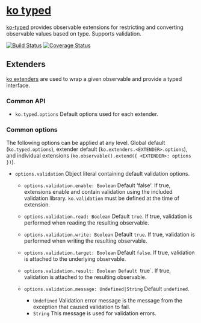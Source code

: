 # [ko typed](../README.md)

[ko-typed](../README.md) provides observable extensions for restricting and converting observable values based on type. Supports validation.

[![Build Status](https://travis-ci.org/WHenderson/ko-typed.svg?branch=master)](https://travis-ci.org/WHenderson/ko-typed)
[![Coverage Status](https://coveralls.io/repos/WHenderson/ko-typed/badge.svg?branch=master&service=github)](https://coveralls.io/github/WHenderson/ko-typed?branch=master)

## Extenders

[ko extenders](http://knockoutjs.com/documentation/extenders.html) are used to wrap a given observable and provide a typed interface.

### Common API

* `ko.typed.options`
   Default options used for each extender.

### Common options

The following options can be applied at any level. Global default (`ko.typed.options`), extender default (`ko.extenders.<EXTENDER>.options`),
and individual extensions (`ko.observable().extend({ <EXTENDER>: options })`).

* `options.validation`
  Object literal containing default validation options.

  * `options.validation.enable: Boolean`
    Default 'false'.
    If true, extensions enable and contain validation using the included validation library.
    `ko.validation` must be defined at the time of extension.

  * `options.validation.read: Boolean`
    Default `true`.
    If true, validation is performed when reading the resulting observable.

  * `options.validation.write: Boolean`
    Default `true`.
    If true, validation is performed when writing the resulting observable.

  * `options.validation.target: Boolean`
    Default `false`.
    If true, validation is attached to the underlying observable.

  * `options.validation.result: Boolean
    Default `true`.
    If true, validation is attached to the resulting observable.

  * `options.validation.message: Undefined|String`
    Default `undefined`.
    * `Undefined`
      Validation error message is the message from the exception that caused validation to fail.
    * `String`
      This message is used for validation errors.


